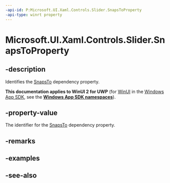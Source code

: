 ```yaml
---
-api-id: P:Microsoft.UI.Xaml.Controls.Slider.SnapsToProperty
-api-type: winrt property
---
```


<!-- Property syntax
public Windows.UI.Xaml.DependencyProperty SnapsToProperty { get; }
-->

# Microsoft.UI.Xaml.Controls.Slider.SnapsToProperty

## -description
Identifies the [SnapsTo](slider_snapsto.md) dependency property.

**This documentation applies to WinUI 2 for UWP** (for [WinUI](/windows/apps/winui/winui3/) in the [Windows App SDK](/windows/apps/windows-app-sdk/), see the **[Windows App SDK namespaces](/windows/windows-app-sdk/api/winrt/)**).

## -property-value
The identifier for the [SnapsTo](slider_snapsto.md) dependency property.

## -remarks

## -examples

## -see-also

